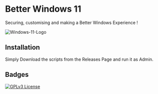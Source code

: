 
# Better Windows 11

Securing, customising and making a Better Windows Experience ! 

![Windows-11-Logo](https://github.com/its-ashu-otf/Better-Win-11/assets/85825366/6e046a15-dfac-41da-b0e4-35f1daf2cbaa)


## Installation

Simply Download the scripts from the Releases Page and run it as Admin.

    
## Badges




[![GPLv3 License](https://img.shields.io/badge/License-GPL%20v3-yellow.svg)](https://opensource.org/licenses/)

